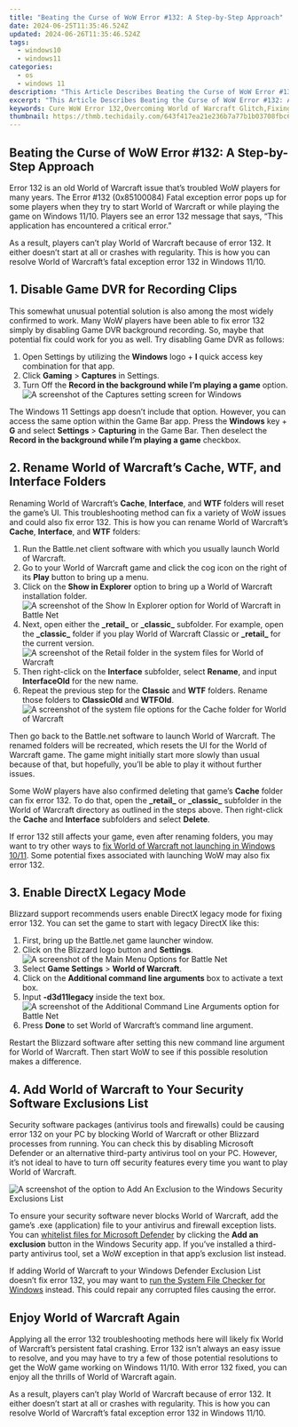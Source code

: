 ```yaml
---
title: "Beating the Curse of WoW Error #132: A Step-by-Step Approach"
date: 2024-06-25T11:35:46.524Z
updated: 2024-06-26T11:35:46.524Z
tags:
  - windows10
  - windows11
categories:
  - os
  - windows 11
description: "This Article Describes Beating the Curse of WoW Error #132: A Step-by-Step Approach"
excerpt: "This Article Describes Beating the Curse of WoW Error #132: A Step-by-Step Approach"
keywords: Cure WoW Error 132,Overcoming World of Warcraft Glitch,Fixing WoW Error #132,Eliminate WoW Failure 132,WoW Issue Resolution #132,Troubleshoot WoW Error 132,Correcting WoW Glitch 132
thumbnail: https://thmb.techidaily.com/643f417ea21e236b7a77b1b03708fbc61c8fba5f4fb99ee9f899025e02ab5d17.jpg
---
```


## Beating the Curse of WoW Error #132: A Step-by-Step Approach

 Error 132 is an old World of Warcraft issue that’s troubled WoW players for many years. The Error #132 (0x85100084) Fatal exception error pops up for some players when they try to start World of Warcraft or while playing the game on Windows 11/10\. Players see an error 132 message that says, “This application has encountered a critical error.”

 As a result, players can’t play World of Warcraft because of error 132\. It either doesn’t start at all or crashes with regularity. This is how you can resolve World of Warcraft’s fatal exception error 132 in Windows 11/10\.

## 1\. Disable Game DVR for Recording Clips

 This somewhat unusual potential solution is also among the most widely confirmed to work. Many WoW players have been able to fix error 132 simply by disabling Game DVR background recording. So, maybe that potential fix could work for you as well. Try disabling Game DVR as follows:

1. Open Settings by utilizing the **Windows** logo + **I** quick access key combination for that app.
2. Click **Gaming** \> **Captures** in Settings.
3. Turn Off the **Record in the background while I’m playing a game** option.  
![A screenshot of the Captures setting screen for Windows](https://static1.makeuseofimages.com/wordpress/wp-content/uploads/2023/06/record-in-the-background-option.jpg)

 The Windows 11 Settings app doesn’t include that option. However, you can access the same option within the Game Bar app. Press the **Windows** key + **G** and select **Settings** \> **Capturing** in the Game Bar. Then deselect the **Record in the background while I’m playing a game** checkbox.

## 2\. Rename World of Warcraft’s Cache, WTF, and Interface Folders

 Renaming World of Warcraft’s **Cache**, **Interface**, and **WTF** folders will reset the game’s UI. This troubleshooting method can fix a variety of WoW issues and could also fix error 132\. This is how you can rename World of Warcraft’s **Cache**, **Interface**, and **WTF** folders:

1. Run the Battle.net client software with which you usually launch World of Warcraft.
2. Go to your World of Warcraft game and click the cog icon on the right of its **Play** button to bring up a menu.
3. Click on the **Show in Explorer** option to bring up a World of Warcraft installation folder.  
![A screenshot of the Show In Explorer option for World of Warcraft in Battle Net](https://static1.makeuseofimages.com/wordpress/wp-content/uploads/2023/06/show-in-file-explorer.jpg)
4. Next, open either the **\_retail\_** or **\_classic\_** subfolder. For example, open the **\_classic\_** folder if you play World of Warcraft Classic or **\_retail\_** for the current version.  
![A screenshot of the Retail folder in the system files for World of Warcraft](https://static1.makeuseofimages.com/wordpress/wp-content/uploads/2023/06/retail-folder.jpg)
5. Then right-click on the **Interface** subfolder, select **Rename**, and input **InterfaceOld** for the new name.
6. Repeat the previous step for the **Classic** and **WTF** folders. Rename those folders to **ClassicOld** and **WTFOld**.  
![A screenshot of the system file options for the Cache folder for World of Warcraft](https://static1.makeuseofimages.com/wordpress/wp-content/uploads/2023/06/rename-option.jpg)

 Then go back to the Battle.net software to launch World of Warcraft. The renamed folders will be recreated, which resets the UI for the World of Warcraft game. The game might initially start more slowly than usual because of that, but hopefully, you’ll be able to play it without further issues.

 Some WoW players have also confirmed deleting that game’s **Cache** folder can fix error 132\. To do that, open the **\_retail\_** or **\_classic\_** subfolder in the World of Warcraft directory as outlined in the steps above. Then right-click the **Cache** and **Interface** subfolders and select **Delete**.

 If error 132 still affects your game, even after renaming folders, you may want to try other ways to [fix World of Warcraft not launching in Windows 10/11](https://www.makeuseof.com/windows-11-10-world-of-warcraft-not-launching/). Some potential fixes associated with launching WoW may also fix error 132\.

## 3\. Enable DirectX Legacy Mode

 Blizzard support recommends users enable DirectX legacy mode for fixing error 132\. You can set the game to start with legacy DirectX like this:

1. First, bring up the Battle.net game launcher window.
2. Click on the Blizzard logo button and **Settings**.  
![A screenshot of the Main Menu Options for Battle Net](https://static1.makeuseofimages.com/wordpress/wp-content/uploads/2023/06/settings-menu-option.jpg)
3. Select **Game Settings** \> **World of Warcraft**.
4. Click on the **Additional command line arguments** box to activate a text box.
5. Input **\-d3d11legacy** inside the text box.  
![A screenshot of the Additional Command Line Arguments option for Battle Net](https://static1.makeuseofimages.com/wordpress/wp-content/uploads/2023/06/game-settings-tab.jpg)
6. Press **Done** to set World of Warcraft’s command line argument.

 Restart the Blizzard software after setting this new command line argument for World of Warcraft. Then start WoW to see if this possible resolution makes a difference.

## 4\. Add World of Warcraft to Your Security Software Exclusions List

 Security software packages (antivirus tools and firewalls) could be causing error 132 on your PC by blocking World of Warcraft or other Blizzard processes from running. You can check this by disabling Microsoft Defender or an alternative third-party antivirus tool on your PC. However, it’s not ideal to have to turn off security features every time you want to play World of Warcraft.

![A screenshot of the option to Add An Exclusion to the Windows Security Exclusions List](https://static1.makeuseofimages.com/wordpress/wp-content/uploads/2023/06/add-an-exclusion.jpg)

 To ensure your security software never blocks World of Warcraft, add the game’s .exe (application) file to your antivirus and firewall exception lists. You can [whitelist files for Microsoft Defender](https://www.makeuseof.com/how-to-whitelist-files-windows-defender/#:~:text=Under%20Protection%20areas%2C%20select%20Virus,type%2C%20or%20process%20to%20exclude.) by clicking the **Add an exclusion** button in the Windows Security app. If you’ve installed a third-party antivirus tool, set a WoW exception in that app’s exclusion list instead.

 If adding World of Warcraft to your Windows Defender Exclusion List doesn’t fix error 132, you may want to [run the System File Checker for Windows](https://www.makeuseof.com/system-file-checker-sfc-windows/) instead. This could repair any corrupted files causing the error.

## Enjoy World of Warcraft Again

 Applying all the error 132 troubleshooting methods here will likely fix World of Warcraft’s persistent fatal crashing. Error 132 isn’t always an easy issue to resolve, and you may have to try a few of those potential resolutions to get the WoW game working on Windows 11/10\. With error 132 fixed, you can enjoy all the thrills of World of Warcraft again.

 As a result, players can’t play World of Warcraft because of error 132\. It either doesn’t start at all or crashes with regularity. This is how you can resolve World of Warcraft’s fatal exception error 132 in Windows 11/10\.



<ins class="adsbygoogle"
      style="display:block"
      data-ad-client="ca-pub-7571918770474297"
      data-ad-slot="8358498916"
      data-ad-format="auto"
      data-full-width-responsive="true"></ins>